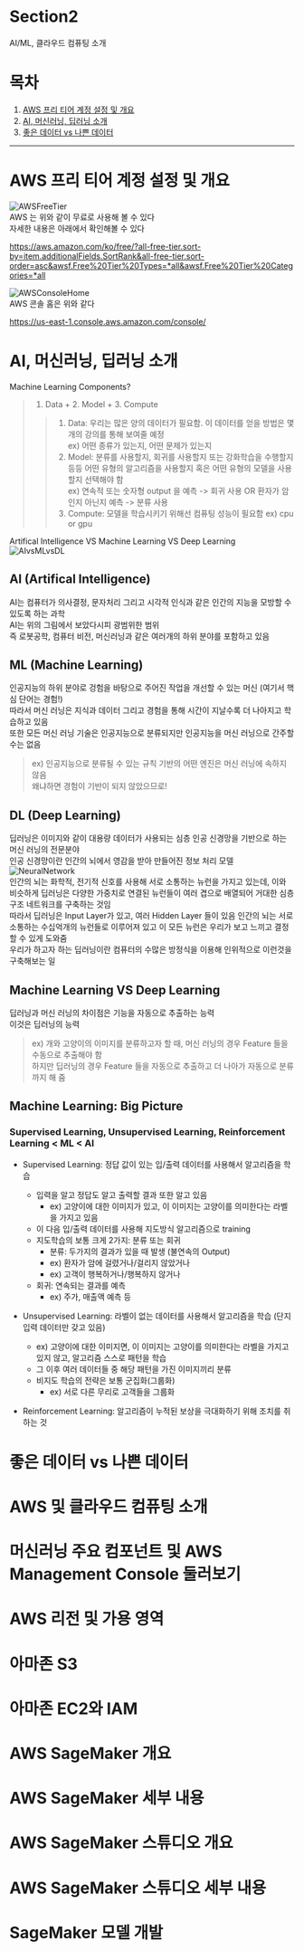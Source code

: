 # Section2
AI/ML, 클라우드 컴퓨팅 소개   
   
   
# 목차
1. [AWS 프리 티어 계정 설정 및 개요](#AWS-프리-티어-계정-설정-및-개요)
2. [AI, 머신러닝, 딥러닝 소개](#AI-머신러닝-딥러닝-소개)
3. [좋은 데이터 vs 나쁜 데이터](#좋은-데이터-vs-나쁜-데이터)   
   
---   
   

# AWS 프리 티어 계정 설정 및 개요
![AWSFreeTier](./img/AWSFreeTier.PNG)   
AWS 는 위와 같이 무료로 사용해 볼 수 있다   
자세한 내용은 아래에서 확인해볼 수 있다   
   
   
https://aws.amazon.com/ko/free/?all-free-tier.sort-by=item.additionalFields.SortRank&all-free-tier.sort-order=asc&awsf.Free%20Tier%20Types=*all&awsf.Free%20Tier%20Categories=*all   
   
   
![AWSConsoleHome](./img/AWSConsoleHome.PNG)   
AWS 콘솔 홈은 위와 같다   
   
https://us-east-1.console.aws.amazon.com/console/   
   
   
   
# AI, 머신러닝, 딥러닝 소개
Machine Learning Components?   
> 1. Data + 2. Model + 3. Compute   
>> 1. Data: 우리는 많은 양의 데이터가 필요함. 이 데이터를 얻을 방법은 몇개의 강의를 통해 보여줄 예정   
>> ex) 어떤 종류가 있는지, 어떤 문제가 있는지   
>> 2. Model: 분류를 사용할지, 회귀를 사용할지 또는 강화학습을 수행할지 등등 어떤 유형의 알고리즘을 사용할지 혹은 어떤 유형의 모델을 사용할지 선택해야 함   
>> ex) 연속적 또는 숫자형 output 을 예측 -> 회귀 사용 OR 환자가 암인지 아닌지 예측 -> 분류 사용   
>> 3. Compute: 모델을 학습시키기 위해선 컴퓨팅 성능이 필요함 ex) cpu or gpu   
   
   
Artifical Intelligence VS Machine Learning VS Deep Learning   
![AIvsMLvsDL](./img/AIvsMLvsDL.png)   
## AI (Artifical Intelligence)
AI는 컴퓨터가 의사결정, 문자처리 그리고 시각적 인식과 같은 인간의 지능을 모방할 수 있도록 하는 과학   
AI는 위의 그림에서 보았다시피 광범위한 범위   
즉 로봇공학, 컴퓨터 비전, 머신러닝과 같은 여러개의 하위 분야를 포함하고 있음   
   
   
## ML (Machine Learning)
인공지능의 하위 분야로 겅험을 바탕으로 주어진 작업을 개선할 수 있는 머신 (여기서 핵심 단어는 경험!)   
따라서 머신 러닝은 지식과 데이터 그리고 경험을 통해 시간이 지날수록 더 나아지고 학습하고 있음   
또한 모든 머신 러닝 기술은 인공지능으로 분류되지만 인공지능을 머신 러닝으로 간주할 수는 없음   
> ex) 인공지능으로 분류될 수 있는 규칙 기반의 어떤 엔진은 머신 러닝에 속하지 않음   
> 왜냐하면 경험이 기반이 되지 않았으므로!   

## DL (Deep Learning)
딥러닝은 이미지와 같이 대용량 데이터가 사용되는 심층 인공 신경망을 기반으로 하는 머신 러닝의 전문분야   
인공 신경망이란 인간의 뇌에서 영감을 받아 만들어진 정보 처리 모델   
![NeuralNetwork](./img/NeuralNetwork.png)   
인간의 뇌는 화학적, 전기적 신호를 사용해 서로 소통하는 뉴런을 가지고 있는데, 이와 비슷하게 딥러닝은 다양한 가중치로 연결된 뉴런들이 여러 겹으로 배열되어 거대한 심층 구조 네트워크를 구축하는 것임   
따라서 딥러닝은 Input Layer가 있고, 여러 Hidden Layer 들이 있음
인간의 뇌는 서로 소통하는 수십억개의 뉴런들로 이루어져 있고 이 모든 뉴런은 우리가 보고 느끼고 결정할 수 있게 도와줌   
우리가 하고자 하는 딥러닝이란 컴퓨터의 수많은 방정식을 이용해 인위적으로 이런것을 구축해보는 일   
   
   
## Machine Learning VS Deep Learning
딥러닝과 머신 러닝의 차이점은 기능을 자동으로 추출하는 능력   
이것은 딥러닝의 능력   
> ex) 개와 고양이의 이미지를 분류하고자 할 때, 머신 러닝의 경우 Feature 들을 수동으로 추출해야 함   
> 하지만 딥러닝의 경우 Feature 들을 자동으로 추출하고 더 나아가 자동으로 분류까지 해 줌   
    
   
## Machine Learning: Big Picture
### Supervised Learning, Unsupervised Learning, Reinforcement Learning < ML < AI   
   
* Supervised Learning: 정답 값이 있는 입/출력 데이터를 사용해서 알고리즘을 학습   
  * 입력을 알고 정답도 알고 출력할 결과 또한 알고 있음   
    * ex) 고양이에 대한 이미지가 있고, 이 이미지는 고양이를 의미한다는 라벨을 가지고 있음   
  * 이 다음 입/출력 데이터를 사용해 지도방식 알고리즘으로 training   
  * 지도학습의 보통 크게 2가지: 분류 또는 회귀   
    * 분류: 두가지의 결과가 있을 때 발생 (불연속의 Output)   
    * ex) 환자가 암에 걸렸거나/걸리지 않았거나   
    * ex) 고객이 행복하거나/행복하지 않거나   
  * 회귀: 연속되는 결과를 예측   
    * ex) 주가, 매출액 예측 등   
   
* Unsupervised Learning: 라벨이 없는 데이터를 사용해서 알고리즘을 학습 (단지 입력 데이터만 갖고 있음)      
  * ex) 고양이에 대한 이미지면, 이 이미지는 고양이를 의미한다는 라벨을 가지고 있지 않고, 알고리즘 스스로 패턴을 학습   
  * 그 이후 여러 데이터들 중 해당 패턴을 가진 이미지끼리 분류      
  * 비지도 학습의 전략은 보통 군집화(그룹화)   
    * ex) 서로 다른 무리로 고객들을 그룹화
   
* Reinforcement Learning: 알고리즘이 누적된 보상을 극대화하기 위해 조치를 취하는 것   
   
   
# 좋은 데이터 vs 나쁜 데이터
   
   
# AWS 및 클라우드 컴퓨팅 소개
   
   
# 머신러닝 주요 컴포넌트 및 AWS Management Console 둘러보기
   
   
# AWS 리전 및 가용 영역
   
   
# 아마존 S3
   
   
# 아마존 EC2와 IAM
   
   
# AWS SageMaker 개요
   
   
# AWS SageMaker 세부 내용
   
   
# AWS SageMaker 스튜디오 개요
   
   
# AWS SageMaker 스튜디오 세부 내용
   
   
# SageMaker 모델 개발

